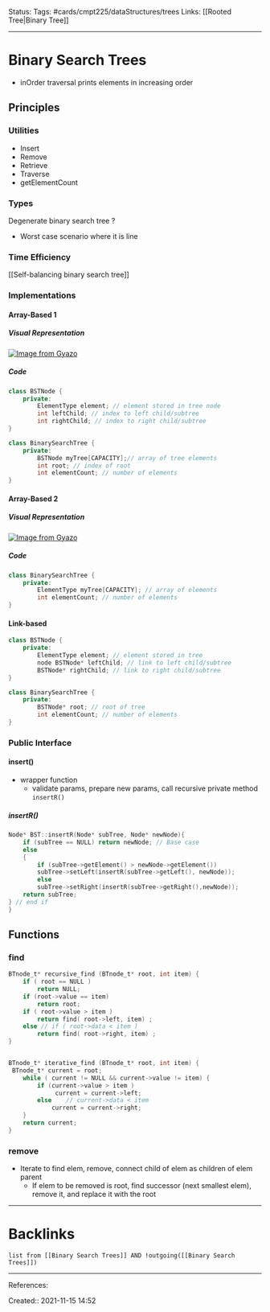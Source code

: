 Status: 
Tags: #cards/cmpt225/dataStructures/trees
Links: [[Rooted Tree|Binary Tree]]
___
# Binary Search Trees
- inOrder traversal prints elements in increasing order
## Principles
### Utilities
- Insert
- Remove
- Retrieve
- Traverse
- getElementCount
### Types
Degenerate binary search tree
?
- Worst case scenario where it is line

### Time Efficiency

[[Self-balancing binary search tree]]
### Implementations
#### Array-Based 1
##### Visual Representation
[![Image from Gyazo](https://i.gyazo.com/267b9057665a9aa9fbc853d1af19e303.png)](https://gyazo.com/267b9057665a9aa9fbc853d1af19e303)
##### Code
```cpp
class BSTNode {
	private:
		ElementType element; // element stored in tree node
		int leftChild; // index to left child/subtree
		int rightChild; // index to right child/subtree
}

class BinarySearchTree {
	private:
		BSTNode myTree[CAPACITY];// array of tree elements
		int root; // index of root
		int elementCount; // number of elements
}
```
#### Array-Based 2
##### Visual Representation
[![Image from Gyazo](https://i.gyazo.com/57e7a69065a22cc361a5c601ef7e6dba.png)](https://gyazo.com/57e7a69065a22cc361a5c601ef7e6dba)
##### Code
```cpp
class BinarySearchTree {
	private:
		ElementType myTree[CAPACITY]; // array of elements
		int elementCount; // number of elements
}
```
#### Link-based
```cpp
class BSTNode { 
	private:
		ElementType element; // element stored in tree
		node BSTNode* leftChild; // link to left child/subtree
		BSTNode* rightChild; // link to right child/subtree 
}

class BinarySearchTree {
	private:
		BSTNode* root; // root of tree
		int elementCount; // number of elements
}
```

### Public Interface
#### insert()
- wrapper function
	- validate params, prepare new params, call recursive private method `insertR()`
##### insertR()
```cpp
Node* BST::insertR(Node* subTree, Node* newNode){
	if (subTree == NULL) return newNode; // Base case
	else
	{
		if (subTree->getElement() > newNode->getElement())
		subTree->setLeft(insertR(subTree->getLeft(), newNode));
		else
		subTree->setRight(insertR(subTree->getRight(),newNode));
	return subTree;
} // end if
}

```


## Functions
### find
```c
BTnode_t* recursive_find (BTnode_t* root, int item) {
	if ( root == NULL )
		return NULL;
	if (root->value == item)
		return root;
	if ( root->value > item )
		return find( root->left, item) ;
	else // if ( root->data < item )
		return find( root->right, item) ;
}


BTnode_t* iterative_find (BTnode_t* root, int item) {
 BTnode_t* current = root;
	while ( current != NULL && current->value != item) {
		if (current->value > item )
			 current = current->left;
		else  	// current->data < item
			current = current->right;
	}
	return current;
}
```
### remove
- Iterate to find elem, remove, connect child of elem as children of elem parent
	- If elem to be removed is root, find successor (next smallest elem), remove it, and replace it with the root
___
# Backlinks
```dataview
list from [[Binary Search Trees]] AND !outgoing([[Binary Search Trees]])
```
___
References:

Created:: 2021-11-15 14:52

